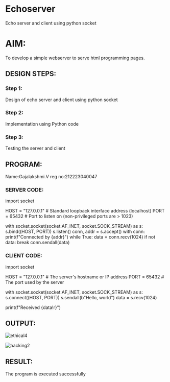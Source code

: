 # Echoserver
Echo server and client using python socket

# AIM:

To develop a simple webserver to serve html programming pages.

## DESIGN STEPS:

### Step 1:

Design of echo server and client using python socket

### Step 2:

Implementation using Python code

### Step 3:

Testing the server and client 

## PROGRAM:

Name:Gajalakshmi.V
reg no:212223040047

### SERVER CODE:

import socket


HOST = "127.0.0.1"  # Standard loopback interface address (localhost)
PORT = 65432  # Port to listen on (non-privileged ports are > 1023)


with socket.socket(socket.AF_INET, socket.SOCK_STREAM) as s:
    s.bind((HOST, PORT))
    s.listen()
    conn, addr = s.accept()
    with conn:
        print(f"Connected by {addr}")
        while True:
            data = conn.recv(1024)
            if not data:
                break
            conn.sendall(data)
### CLIENT CODE:

import socket


HOST = "127.0.0.1"  # The server's hostname or IP address
PORT = 65432  # The port used by the server


with socket.socket(socket.AF_INET, socket.SOCK_STREAM) as s:
    s.connect((HOST, PORT))
    s.sendall(b"Hello, world")
    data = s.recv(1024)


print(f"Received {data!r}")



## OUTPUT:

![ethical4](https://github.com/Gajalakshmivelmurugan/Echoserver/assets/144871940/0713ad4c-4a22-4597-bd06-f1633d9e7c93)

![hacking2](https://github.com/Gajalakshmivelmurugan/Echoserver/assets/144871940/4bcbe366-6782-43a1-a149-4a8e599dcd58)


## RESULT:
The program is executed successfully
